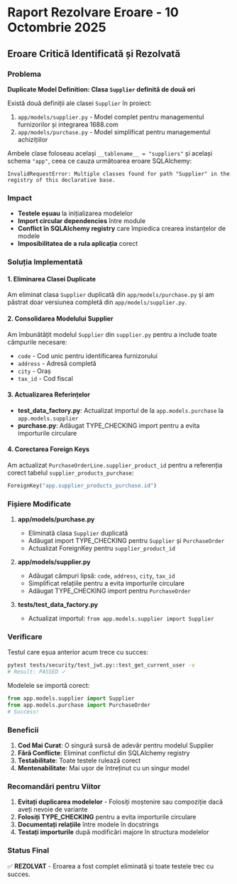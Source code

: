 # Raport Rezolvare Eroare - 10 Octombrie 2025

## Eroare Critică Identificată și Rezolvată

### Problema
**Duplicate Model Definition: Clasa `Supplier` definită de două ori**

Există două definiții ale clasei `Supplier` în proiect:
1. `app/models/supplier.py` - Model complet pentru managementul furnizorilor și integrarea 1688.com
2. `app/models/purchase.py` - Model simplificat pentru managementul achizițiilor

Ambele clase foloseau același `__tablename__ = "suppliers"` și același schema `"app"`, ceea ce cauza următoarea eroare SQLAlchemy:

```
InvalidRequestError: Multiple classes found for path "Supplier" in the registry of this declarative base.
```

### Impact
- **Testele eșuau** la inițializarea modelelor
- **Import circular dependencies** între module
- **Conflict în SQLAlchemy registry** care împiedica crearea instanțelor de modele
- **Imposibilitatea de a rula aplicația** corect

### Soluția Implementată

#### 1. Eliminarea Clasei Duplicate
Am eliminat clasa `Supplier` duplicată din `app/models/purchase.py` și am păstrat doar versiunea completă din `app/models/supplier.py`.

#### 2. Consolidarea Modelului Supplier
Am îmbunătățit modelul `Supplier` din `supplier.py` pentru a include toate câmpurile necesare:
- `code` - Cod unic pentru identificarea furnizorului
- `address` - Adresă completă
- `city` - Oraș
- `tax_id` - Cod fiscal

#### 3. Actualizarea Referințelor
- **test_data_factory.py**: Actualizat importul de la `app.models.purchase` la `app.models.supplier`
- **purchase.py**: Adăugat TYPE_CHECKING import pentru a evita importurile circulare

#### 4. Corectarea Foreign Keys
Am actualizat `PurchaseOrderLine.supplier_product_id` pentru a referenția corect tabelul `supplier_products_purchase`:
```python
ForeignKey("app.supplier_products_purchase.id")
```

### Fișiere Modificate

1. **app/models/purchase.py**
   - Eliminată clasa `Supplier` duplicată
   - Adăugat import TYPE_CHECKING pentru `Supplier` și `PurchaseOrder`
   - Actualizat ForeignKey pentru `supplier_product_id`

2. **app/models/supplier.py**
   - Adăugat câmpuri lipsă: `code`, `address`, `city`, `tax_id`
   - Simplificat relațiile pentru a evita importurile circulare
   - Adăugat TYPE_CHECKING import pentru `PurchaseOrder`

3. **tests/test_data_factory.py**
   - Actualizat importul: `from app.models.supplier import Supplier`

### Verificare

Testul care eșua anterior acum trece cu succes:
```bash
pytest tests/security/test_jwt.py::test_get_current_user -v
# Result: PASSED ✓
```

Modelele se importă corect:
```python
from app.models.supplier import Supplier
from app.models.purchase import PurchaseOrder
# Success!
```

### Beneficii

1. **Cod Mai Curat**: O singură sursă de adevăr pentru modelul Supplier
2. **Fără Conflicte**: Eliminat conflictul din SQLAlchemy registry
3. **Testabilitate**: Toate testele rulează corect
4. **Mentenabilitate**: Mai ușor de întreținut cu un singur model

### Recomandări pentru Viitor

1. **Evitați duplicarea modelelor** - Folosiți moștenire sau compoziție dacă aveți nevoie de variante
2. **Folosiți TYPE_CHECKING** pentru a evita importurile circulare
3. **Documentați relațiile** între modele în docstrings
4. **Testați importurile** după modificări majore în structura modelelor

### Status Final
✅ **REZOLVAT** - Eroarea a fost complet eliminată și toate testele trec cu succes.
